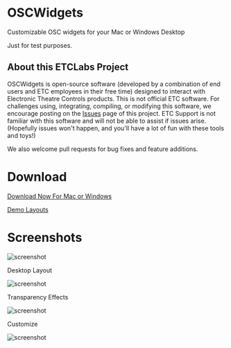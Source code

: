 # OSCWidgets
Customizable OSC widgets for your Mac or Windows Desktop

Just for test purposes.

## About this ETCLabs Project
OSCWidgets is open-source software (developed by a combination of end users and ETC employees in their free time) designed to interact with Electronic Theatre Controls products. This is not official ETC software. For challenges using, integrating, compiling, or modifying this software, we encourage posting on the [Issues](https://github.com/ElectronicTheatreControlsLabs/OSCWidgets/issues) page of this project. ETC Support is not familiar with this software and will not be able to assist if issues arise. (Hopefully issues won't happen, and you'll have a lot of fun with these tools and toys!)

We also welcome pull requests for bug fixes and feature additions.

# Download
[Download Now For Mac or Windows](https://github.com/ElectronicTheatreControlsLabs/OSCWidgets/releases/)

[Demo Layouts](https://github.com/ElectronicTheatreControlsLabs/OSCWidgets/tree/master/DemoLayouts/)

# Screenshots

![screenshot](https://raw.githubusercontent.com/ElectronicTheatreControlsLabs/Downloads/master/Images/OSCWidgets.png)

Desktop Layout

![screenshot](https://raw.githubusercontent.com/ElectronicTheatreControlsLabs/Downloads/master/Images/FramelessWidgets.png)

Transparency Effects

![screenshot](https://raw.githubusercontent.com/ElectronicTheatreControlsLabs/Downloads/master/Images/TranparencyWidgets.png)

Customize

![screenshot](https://raw.githubusercontent.com/ElectronicTheatreControlsLabs/Downloads/master/Images/Customize.png)
